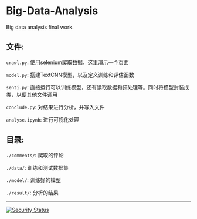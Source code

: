 # Big-Data-Analysis
Big data analysis final work.


## 文件: 

`crawl.py`: 使用selenium爬取数据，这里演示一个页面

`model.py`: 搭建TextCNN模型，以及定义训练和评估函数

`senti.py`: 直接运行可以训练模型，还有读取数据和预处理等。同时将模型封装成类，以便其他文件调用

`conclude.py`: 对结果进行分析，并写入文件

`analyse.ipynb`: 进行可视化处理

## 目录:

`./comments/`: 爬取的评论

`./data/`: 训练和测试数据集

`./model/`: 训练好的模型

`./result/`: 分析的结果

---

[![Security Status](https://s.murphysec.com/badge/CircuitMurderer/Big-Data-Analysis.svg)](https://www.murphysec.com/p/CircuitMurderer/Big-Data-Analysis)
